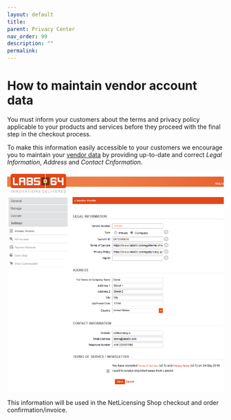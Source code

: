```yaml
---
layout: default
title:
parent: Privacy Center
nav_order: 99
description: ""
permalink:
---
```


How to maintain vendor account data
==================================================================


You must inform your customers about the terms and privacy policy
applicable to your products and services before they proceed with the
final step in the checkout process.

To make this information easily accessible to your customers we
encourage you to maintain your
<a href="https://go.netlicensing.io/console/v2/content/vendor/vendor.xhtml" class="external-link">vendor data</a>
by providing up-to-date and correct *Legal Information*, *Address* and
*Contact Cnformation*.

<a href="https://go.netlicensing.io/console/v2/content/vendor/vendor.xhtml" class="external-link"><img src="assets/images/17433043/17629259.png?effects=drop-shadow" title="Vendor Profile" alt="Vendor Profile" class="confluence-embedded-image" width="600" /></a>

This information will be used in the NetLicensing Shop checkout and
order confirmation/invoice.
